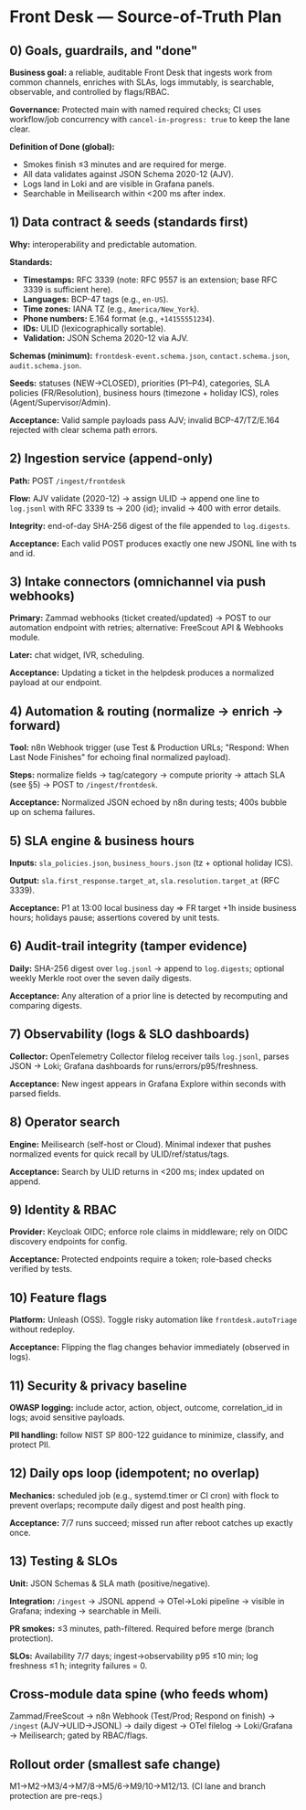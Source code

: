 # Front Desk — Source-of-Truth Plan

## 0) Goals, guardrails, and "done"

**Business goal:** a reliable, auditable Front Desk that ingests work from common channels, enriches with SLAs, logs immutably, is searchable, observable, and controlled by flags/RBAC.

**Governance:** Protected main with named required checks; CI uses workflow/job concurrency with `cancel-in-progress: true` to keep the lane clear.

**Definition of Done (global):**

- Smokes finish ≤3 minutes and are required for merge.
- All data validates against JSON Schema 2020-12 (AJV).
- Logs land in Loki and are visible in Grafana panels.
- Searchable in Meilisearch within <200 ms after index.

## 1) Data contract & seeds (standards first)

**Why:** interoperability and predictable automation.

**Standards:**
- **Timestamps:** RFC 3339 (note: RFC 9557 is an extension; base RFC 3339 is sufficient here).
- **Languages:** BCP-47 tags (e.g., `en-US`).
- **Time zones:** IANA TZ (e.g., `America/New_York`).
- **Phone numbers:** E.164 format (e.g., `+14155551234`).
- **IDs:** ULID (lexicographically sortable).
- **Validation:** JSON Schema 2020-12 via AJV.

**Schemas (minimum):** `frontdesk-event.schema.json`, `contact.schema.json`, `audit.schema.json`.

**Seeds:** statuses (NEW→CLOSED), priorities (P1–P4), categories, SLA policies (FR/Resolution), business hours (timezone + holiday ICS), roles (Agent/Supervisor/Admin).

**Acceptance:** Valid sample payloads pass AJV; invalid BCP-47/TZ/E.164 rejected with clear schema path errors.

## 2) Ingestion service (append-only)

**Path:** POST `/ingest/frontdesk`

**Flow:** AJV validate (2020-12) → assign ULID → append one line to `log.jsonl` with RFC 3339 ts → 200 {id}; invalid → 400 with error details.

**Integrity:** end-of-day SHA-256 digest of the file appended to `log.digests`.

**Acceptance:** Each valid POST produces exactly one new JSONL line with ts and id.

## 3) Intake connectors (omnichannel via push webhooks)

**Primary:** Zammad webhooks (ticket created/updated) → POST to our automation endpoint with retries; alternative: FreeScout API & Webhooks module.

**Later:** chat widget, IVR, scheduling.

**Acceptance:** Updating a ticket in the helpdesk produces a normalized payload at our endpoint.

## 4) Automation & routing (normalize → enrich → forward)

**Tool:** n8n Webhook trigger (use Test & Production URLs; "Respond: When Last Node Finishes" for echoing final normalized payload).

**Steps:** normalize fields → tag/category → compute priority → attach SLA (see §5) → POST to `/ingest/frontdesk`.

**Acceptance:** Normalized JSON echoed by n8n during tests; 400s bubble up on schema failures.

## 5) SLA engine & business hours

**Inputs:** `sla_policies.json`, `business_hours.json` (tz + optional holiday ICS).

**Output:** `sla.first_response.target_at`, `sla.resolution.target_at` (RFC 3339).

**Acceptance:** P1 at 13:00 local business day ⇒ FR target +1h inside business hours; holidays pause; assertions covered by unit tests.

## 6) Audit-trail integrity (tamper evidence)

**Daily:** SHA-256 digest over `log.jsonl` → append to `log.digests`; optional weekly Merkle root over the seven daily digests.

**Acceptance:** Any alteration of a prior line is detected by recomputing and comparing digests.

## 7) Observability (logs & SLO dashboards)

**Collector:** OpenTelemetry Collector filelog receiver tails `log.jsonl`, parses JSON → Loki; Grafana dashboards for runs/errors/p95/freshness.

**Acceptance:** New ingest appears in Grafana Explore within seconds with parsed fields.

## 8) Operator search

**Engine:** Meilisearch (self-host or Cloud). Minimal indexer that pushes normalized events for quick recall by ULID/ref/status/tags.

**Acceptance:** Search by ULID returns in <200 ms; index updated on append.

## 9) Identity & RBAC

**Provider:** Keycloak OIDC; enforce role claims in middleware; rely on OIDC discovery endpoints for config.

**Acceptance:** Protected endpoints require a token; role-based checks verified by tests.

## 10) Feature flags

**Platform:** Unleash (OSS). Toggle risky automation like `frontdesk.autoTriage` without redeploy.

**Acceptance:** Flipping the flag changes behavior immediately (observed in logs).

## 11) Security & privacy baseline

**OWASP logging:** include actor, action, object, outcome, correlation_id in logs; avoid sensitive payloads.

**PII handling:** follow NIST SP 800-122 guidance to minimize, classify, and protect PII.

## 12) Daily ops loop (idempotent; no overlap)

**Mechanics:** scheduled job (e.g., systemd.timer or CI cron) with flock to prevent overlaps; recompute daily digest and post health ping.

**Acceptance:** 7/7 runs succeed; missed run after reboot catches up exactly once.

## 13) Testing & SLOs

**Unit:** JSON Schemas & SLA math (positive/negative).

**Integration:** `/ingest` → JSONL append → OTel→Loki pipeline → visible in Grafana; indexing → searchable in Meili.

**PR smokes:** ≤3 minutes, path-filtered. Required before merge (branch protection).

**SLOs:** Availability 7/7 days; ingest→observability p95 ≤10 min; log freshness ≤1 h; integrity failures = 0.

## Cross-module data spine (who feeds whom)

Zammad/FreeScout → n8n Webhook (Test/Prod; Respond on finish) → `/ingest` (AJV→ULID→JSONL) → daily digest → OTel filelog → Loki/Grafana → Meilisearch; gated by RBAC/flags.

## Rollout order (smallest safe change)

M1→M2→M3/4→M7/8→M5/6→M9/10→M12/13. (CI lane and branch protection are pre-reqs.)